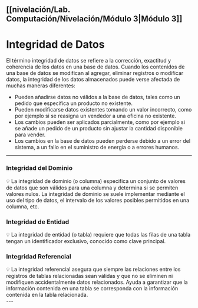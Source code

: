 ## [[nivelación/Lab. Computación/Nivelación/Módulo 3|Módulo 3]]
# Integridad de Datos

El término integridad de datos se refiere a la corrección, exactitud y coherencia de los datos en una base de datos. Cuando los contenidos de una base de datos se modifican al agregar, eliminar registros o modificar datos, la integridad de los datos almacenados puede verse afectada de muchas maneras diferentes:

- Pueden añadirse datos no válidos a la base de datos, tales como un pedido que especifica un producto no existente.
- Pueden modificarse datos existentes tomando un valor incorrecto, como por ejemplo si se reasigna un vendedor a una oficina no existente.
- Los cambios pueden ser aplicados parcialmente, como por ejemplo si se añade un pedido de un producto sin ajustar la cantidad disponible para vender.
- Los cambios en la base de datos pueden perderse debido a un error del sistema, a un fallo en el suministro de energía o a errores humanos.

---

### Integridad del Dominio

<aside>
💡 La integridad de dominio (o columna) especifica un conjunto de valores de datos que son válidos para una columna y determina si se permiten valores nulos. La integridad de dominio se suele implementar mediante el uso del tipo de datos, el intervalo de los valores posibles permitidos en una columna, etc.

</aside>

### Integridad de Entidad

<aside>
💡 La integridad de entidad (o tabla) requiere que todas las filas de una tabla tengan un identificador exclusivo, conocido como clave principal.

</aside>

### Integridad Referencial

<aside>
💡 La integridad referencial asegura que siempre las relaciones entre los registros de tablas relacionadas sean válidas y que no se eliminen ni modifiquen accidentalmente datos relacionados. Ayuda a garantizar que la información contenida en una tabla se corresponda con la información contenida en la tabla relacionada.

</aside>
---
